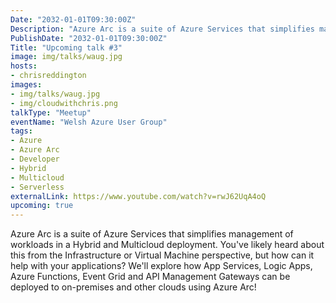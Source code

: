 ```yaml
---
Date: "2032-01-01T09:30:00Z"
Description: "Azure Arc is a suite of Azure Services that simplifies management of workloads in a Hybrid and Multicloud deployment. You've likely heard about this from the Infrastructure or Virtual Machine perspective, but how can it help with your applications? We'll explore how App Services, Logic Apps, Azure Functions, Event Grid and API Management Gateways can be deployed to on-premises and other clouds using Azure Arc!"
PublishDate: "2032-01-01T09:30:00Z"
Title: "Upcoming talk #3"
image: img/talks/waug.jpg
hosts:
- chrisreddington
images:
- img/talks/waug.jpg
- img/cloudwithchris.png
talkType: "Meetup"
eventName: "Welsh Azure User Group"
tags:
- Azure
- Azure Arc
- Developer
- Hybrid
- Multicloud
- Serverless
externalLink: https://www.youtube.com/watch?v=rwJ62UqA4oQ
upcoming: true
---
```

Azure Arc is a suite of Azure Services that simplifies management of workloads in a Hybrid and Multicloud deployment. You've likely heard about this from the Infrastructure or Virtual Machine perspective, but how can it help with your applications? We'll explore how App Services, Logic Apps, Azure Functions, Event Grid and API Management Gateways can be deployed to on-premises and other clouds using Azure Arc!
